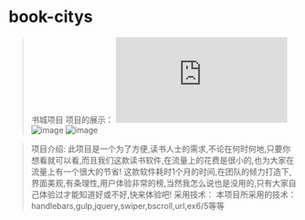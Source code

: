 # book-citys
>书城项目
>项目的展示：
![image](https://taomeier.github.io/book-citys/src/index.html)
![image](https://taomeier.github.io/book-citys/src/page/search.png)
![image](https://taomeier.github.io/book-citys/src/page/detail.png)


>项目介绍:
>此项目是一个为了方便,读书人士的需求,不论在何时何地,只要你想看就可以看,而且我们这款读书软件,在流量上的花费是很小的,也为大家在流量上有一个很大的节省!
>这款软件耗时1个月的时间,在团队的倾力打造下,界面美观,有条理性,用户体验非常的榜,当然我怎么说也是没用的,只有大家自己体验过才能知道好或不好,快来体验吧!
>采用技术：
> 本项目所采用的技术：handlebars,gulp,jquery,swiper,bscroll,url,ex6/5等等
